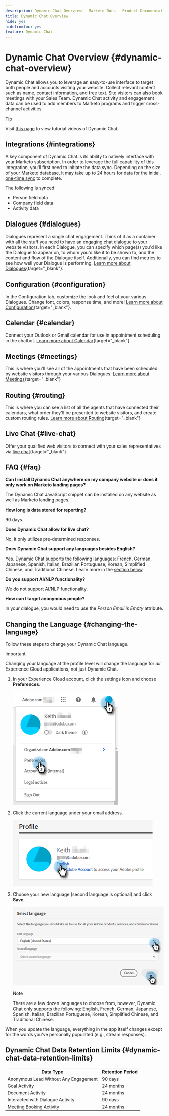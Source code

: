 ```yaml
---
description: Dynamic Chat Overview - Marketo Docs - Product Documentation
title: Dynamic Chat Overview
hide: yes
hidefromtoc: yes
feature: Dynamic Chat
---
```

# Dynamic Chat Overview {#dynamic-chat-overview}

Dynamic Chat allows you to leverage an easy-to-use interface to target both people and accounts visiting your website. Collect relevant content such as name, contact information, and free text. Site visitors can also book meetings with your Sales Team. Dynamic Chat activity and engagement data can be used to add members to Marketo programs and trigger cross-channel activities.

   >[!TIP]
   >
   >Visit [this page](https://experienceleague.adobe.com/docs/marketo-learn/tutorials/dynamic-chat/dynamic-chat-overview.html) to view tutorial videos of Dynamic Chat.

## Integrations {#integrations}

A key component of Dynamic Chat is its ability to natively interface with your Marketo subscription. In order to leverage the full capability of this integration, you'll first need to initiate the data sync. Depending on the size of your Marketo database, it may take up to 24 hours for data for the initial, [one-time sync](/help/marketo/product-docs/demand-generation/dynamic-chat/integrations/connect-dynamic-chat-to-marketo.md) to complete.

The following is synced:

* Person field data
* Company field data
* Activity data

## Dialogues {#dialogues}

Dialogues represent a single chat engagement. Think of it as a container with all the stuff you need to have an engaging chat dialogue to your website visitors. In each Dialogue, you can specify which page(s) you'd like the Dialogue to appear on, to whom you'd like it to be shown to, and the content and flow of the Dialogue itself. Additionally, you can find metrics to see how well your Dialogue is performing. [Learn more about Dialogues](/help/marketo/product-docs/demand-generation/dynamic-chat/dialogues/dialogue-overview.md){target="_blank"}.

## Configuration {#configuration}

In the Configuration tab, customize the look and feel of your various Dialogues. Change font, colors, response time, and more! [Learn more about Configuration](/help/marketo/product-docs/demand-generation/dynamic-chat/configuration.md){target="_blank"}.

## Calendar {#calendar}

Connect your Outlook or Gmail calendar for use in appointment scheduling in the chatbot. [Learn more about Calendar](/help/marketo/product-docs/demand-generation/dynamic-chat/appointment-scheduling/calendar.md){target="_blank"}

## Meetings {#meetings}

This is where you'll see all of the appointments that have been scheduled by website visitors through your various Dialogues. [Learn more about Meetings](/help/marketo/product-docs/demand-generation/dynamic-chat/appointment-scheduling/meetings.md){target="_blank"}

## Routing {#routing}

This is where you can see a list of all the agents that have connected their calendars, what order they'll be presented to website visitors, and create custom routing rules. [Learn more about Routing](/help/marketo/product-docs/demand-generation/dynamic-chat/appointment-scheduling/routing.md){target="_blank"}

## Live Chat {#live-chat}

Offer your qualified web visitors to connect with your sales representatives via [live chat](/help/marketo/product-docs/demand-generation/dynamic-chat-two/live-chat/agent-inbox.md){target="_blank"}.

## FAQ {#faq}

**Can I install Dynamic Chat anywhere on my company website or does it only work on Marketo landing pages?**

The Dynamic Chat JavaScript snippet can be installed on any website as well as Marketo landing pages.

**How long is data stored for reporting?**

90 days.

**Does Dynamic Chat allow for live chat?**

No, it only utilizes pre-determined responses.

**Does Dynamic Chat support any languages besides English?**

Yes. Dynamic Chat supports the following languages: French, German, Japanese, Spanish, Italian, Brazilian Portuguese, Korean, Simplified Chinese, and Traditional Chinese. Learn more in the [section below](#changing-the-language).

**Do you support AI/NLP functionality?**

We do not support AI/NLP functionality.

**How can I target anonymous people?**

In your dialogue, you would need to use the _Person Email is Empty_ attribute.

## Changing the Language {#changing-the-language}

Follow these steps to change your Dynamic Chat language.

>[!IMPORTANT]
>
>Changing your language at the profile level will change the language for _all_ Experience Cloud applications, not just Dynamic Chat.

1. In your Experience Cloud account, click the settings icon and choose **Preferences**.

   ![](assets/dynamic-chat-overview-1.png)

1. Click the current language under your email address.

   ![](assets/dynamic-chat-overview-2.png)

1. Choose your new language (second language is optional) and click **Save**.

   ![](assets/dynamic-chat-overview-3.png)

   >[!NOTE]
   >
   >There are a few dozen languages to choose from, however, Dynamic Chat only supports the following: English, French, German, Japanese, Spanish, Italian, Brazilian Portuguese, Korean, Simplified Chinese, and Traditional Chinese.

When you update the language, everything in the app itself changes except for the words you've personally populated (e.g., stream responses).

## Dynamic Chat Data Retention Limits {#dynamic-chat-data-retention-limits}

<table>
  <th>Data Type</th>
  <th>Retention Period</th>
 <tr>
  <td>Anonymous Lead Without Any Engagement</td>
  <td>90 days</td>
 </tr>
 <tr>
  <td>Goal Activity</td>
  <td>24 months</td>
 </tr>
 <tr>
  <td>Document Activity</td>
  <td>24 months</td>
 </tr>
 <tr>
  <td>Interacted with Dialogue Activity</td>
  <td>90 days</td>
 </tr>
 <tr>
  <td>Meeting Booking Activity</td>
  <td>24 months</td>
 </tr>
</table>
